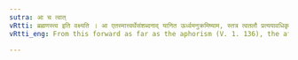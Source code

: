 ```yaml
---
sutra: आ च त्वात्
vRtti: ब्रह्मणस्त्व इति वक्ष्यति । आ एतस्मात्त्वर्थेसंशब्दनाद् यानित ऊर्ध्वमनुक्रमिष्याम, स्तत्र त्वतलौ प्रत्ययावधिकृतौ वेदितव्यौ ॥
vRtti_eng: From this forward as far as the aphorism (V. 1. 136), the affixes त्व and तल् bear rule.

---
```

